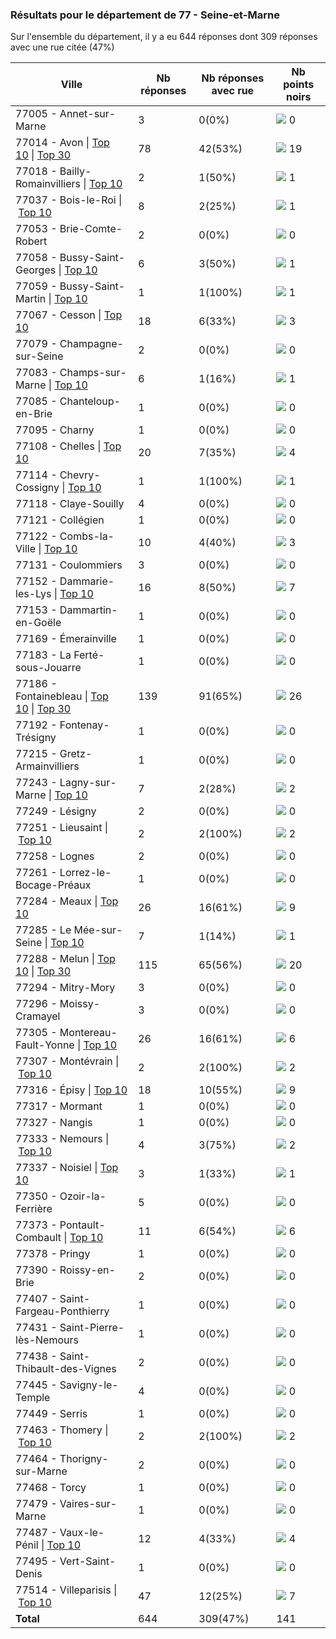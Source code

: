 ### Résultats pour le département de 77 - Seine-et-Marne

Sur l'ensemble du département, il y a eu 644 réponses dont 309 réponses avec une rue citée (47%)

| Ville | Nb réponses | Nb réponses avec rue | Nb points noirs |
|-------------|-------------|----------------------|-----------------|
|77005 - Annet-sur-Marne|3|0(0%)|<img src="../../img/bar_0.gif" />&nbsp;0|
|77014 - Avon&nbsp;&#124;&nbsp;<a href='77014 - Avon_top10.md'>Top 10</a>&nbsp;&#124;&nbsp;<a href='77014 - Avon_top19.md'>Top 30</a>|78|42(53%)|<img src="../../img/bar_13.gif" />&nbsp;19|
|77018 - Bailly-Romainvilliers&nbsp;&#124;&nbsp;<a href='77018 - Bailly-Romainvilliers_top1.md'>Top 10</a>|2|1(50%)|<img src="../../img/bar_0.gif" />&nbsp;1|
|77037 - Bois-le-Roi&nbsp;&#124;&nbsp;<a href='77037 - Bois-le-Roi_top1.md'>Top 10</a>|8|2(25%)|<img src="../../img/bar_0.gif" />&nbsp;1|
|77053 - Brie-Comte-Robert|2|0(0%)|<img src="../../img/bar_0.gif" />&nbsp;0|
|77058 - Bussy-Saint-Georges&nbsp;&#124;&nbsp;<a href='77058 - Bussy-Saint-Georges_top1.md'>Top 10</a>|6|3(50%)|<img src="../../img/bar_0.gif" />&nbsp;1|
|77059 - Bussy-Saint-Martin&nbsp;&#124;&nbsp;<a href='77059 - Bussy-Saint-Martin_top1.md'>Top 10</a>|1|1(100%)|<img src="../../img/bar_0.gif" />&nbsp;1|
|77067 - Cesson&nbsp;&#124;&nbsp;<a href='77067 - Cesson_top3.md'>Top 10</a>|18|6(33%)|<img src="../../img/bar_2.gif" />&nbsp;3|
|77079 - Champagne-sur-Seine|2|0(0%)|<img src="../../img/bar_0.gif" />&nbsp;0|
|77083 - Champs-sur-Marne&nbsp;&#124;&nbsp;<a href='77083 - Champs-sur-Marne_top1.md'>Top 10</a>|6|1(16%)|<img src="../../img/bar_0.gif" />&nbsp;1|
|77085 - Chanteloup-en-Brie|1|0(0%)|<img src="../../img/bar_0.gif" />&nbsp;0|
|77095 - Charny|1|0(0%)|<img src="../../img/bar_0.gif" />&nbsp;0|
|77108 - Chelles&nbsp;&#124;&nbsp;<a href='77108 - Chelles_top4.md'>Top 10</a>|20|7(35%)|<img src="../../img/bar_2.gif" />&nbsp;4|
|77114 - Chevry-Cossigny&nbsp;&#124;&nbsp;<a href='77114 - Chevry-Cossigny_top1.md'>Top 10</a>|1|1(100%)|<img src="../../img/bar_0.gif" />&nbsp;1|
|77118 - Claye-Souilly|4|0(0%)|<img src="../../img/bar_0.gif" />&nbsp;0|
|77121 - Collégien|1|0(0%)|<img src="../../img/bar_0.gif" />&nbsp;0|
|77122 - Combs-la-Ville&nbsp;&#124;&nbsp;<a href='77122 - Combs-la-Ville_top3.md'>Top 10</a>|10|4(40%)|<img src="../../img/bar_2.gif" />&nbsp;3|
|77131 - Coulommiers|3|0(0%)|<img src="../../img/bar_0.gif" />&nbsp;0|
|77152 - Dammarie-les-Lys&nbsp;&#124;&nbsp;<a href='77152 - Dammarie-les-Lys_top7.md'>Top 10</a>|16|8(50%)|<img src="../../img/bar_4.gif" />&nbsp;7|
|77153 - Dammartin-en-Goële|1|0(0%)|<img src="../../img/bar_0.gif" />&nbsp;0|
|77169 - Émerainville|1|0(0%)|<img src="../../img/bar_0.gif" />&nbsp;0|
|77183 - La Ferté-sous-Jouarre|1|0(0%)|<img src="../../img/bar_0.gif" />&nbsp;0|
|77186 - Fontainebleau&nbsp;&#124;&nbsp;<a href='77186 - Fontainebleau_top10.md'>Top 10</a>&nbsp;&#124;&nbsp;<a href='77186 - Fontainebleau_top26.md'>Top 30</a>|139|91(65%)|<img src="../../img/bar_18.gif" />&nbsp;26|
|77192 - Fontenay-Trésigny|1|0(0%)|<img src="../../img/bar_0.gif" />&nbsp;0|
|77215 - Gretz-Armainvilliers|1|0(0%)|<img src="../../img/bar_0.gif" />&nbsp;0|
|77243 - Lagny-sur-Marne&nbsp;&#124;&nbsp;<a href='77243 - Lagny-sur-Marne_top2.md'>Top 10</a>|7|2(28%)|<img src="../../img/bar_1.gif" />&nbsp;2|
|77249 - Lésigny|2|0(0%)|<img src="../../img/bar_0.gif" />&nbsp;0|
|77251 - Lieusaint&nbsp;&#124;&nbsp;<a href='77251 - Lieusaint_top2.md'>Top 10</a>|2|2(100%)|<img src="../../img/bar_1.gif" />&nbsp;2|
|77258 - Lognes|2|0(0%)|<img src="../../img/bar_0.gif" />&nbsp;0|
|77261 - Lorrez-le-Bocage-Préaux|1|0(0%)|<img src="../../img/bar_0.gif" />&nbsp;0|
|77284 - Meaux&nbsp;&#124;&nbsp;<a href='77284 - Meaux_top9.md'>Top 10</a>|26|16(61%)|<img src="../../img/bar_6.gif" />&nbsp;9|
|77285 - Le Mée-sur-Seine&nbsp;&#124;&nbsp;<a href='77285 - Le Mée-sur-Seine_top1.md'>Top 10</a>|7|1(14%)|<img src="../../img/bar_0.gif" />&nbsp;1|
|77288 - Melun&nbsp;&#124;&nbsp;<a href='77288 - Melun_top10.md'>Top 10</a>&nbsp;&#124;&nbsp;<a href='77288 - Melun_top20.md'>Top 30</a>|115|65(56%)|<img src="../../img/bar_14.gif" />&nbsp;20|
|77294 - Mitry-Mory|3|0(0%)|<img src="../../img/bar_0.gif" />&nbsp;0|
|77296 - Moissy-Cramayel|3|0(0%)|<img src="../../img/bar_0.gif" />&nbsp;0|
|77305 - Montereau-Fault-Yonne&nbsp;&#124;&nbsp;<a href='77305 - Montereau-Fault-Yonne_top6.md'>Top 10</a>|26|16(61%)|<img src="../../img/bar_4.gif" />&nbsp;6|
|77307 - Montévrain&nbsp;&#124;&nbsp;<a href='77307 - Montévrain_top2.md'>Top 10</a>|2|2(100%)|<img src="../../img/bar_1.gif" />&nbsp;2|
|77316 - Épisy&nbsp;&#124;&nbsp;<a href='77316 - Épisy_top9.md'>Top 10</a>|18|10(55%)|<img src="../../img/bar_6.gif" />&nbsp;9|
|77317 - Mormant|1|0(0%)|<img src="../../img/bar_0.gif" />&nbsp;0|
|77327 - Nangis|1|0(0%)|<img src="../../img/bar_0.gif" />&nbsp;0|
|77333 - Nemours&nbsp;&#124;&nbsp;<a href='77333 - Nemours_top2.md'>Top 10</a>|4|3(75%)|<img src="../../img/bar_1.gif" />&nbsp;2|
|77337 - Noisiel&nbsp;&#124;&nbsp;<a href='77337 - Noisiel_top1.md'>Top 10</a>|3|1(33%)|<img src="../../img/bar_0.gif" />&nbsp;1|
|77350 - Ozoir-la-Ferrière|5|0(0%)|<img src="../../img/bar_0.gif" />&nbsp;0|
|77373 - Pontault-Combault&nbsp;&#124;&nbsp;<a href='77373 - Pontault-Combault_top6.md'>Top 10</a>|11|6(54%)|<img src="../../img/bar_4.gif" />&nbsp;6|
|77378 - Pringy|1|0(0%)|<img src="../../img/bar_0.gif" />&nbsp;0|
|77390 - Roissy-en-Brie|2|0(0%)|<img src="../../img/bar_0.gif" />&nbsp;0|
|77407 - Saint-Fargeau-Ponthierry|1|0(0%)|<img src="../../img/bar_0.gif" />&nbsp;0|
|77431 - Saint-Pierre-lès-Nemours|1|0(0%)|<img src="../../img/bar_0.gif" />&nbsp;0|
|77438 - Saint-Thibault-des-Vignes|2|0(0%)|<img src="../../img/bar_0.gif" />&nbsp;0|
|77445 - Savigny-le-Temple|4|0(0%)|<img src="../../img/bar_0.gif" />&nbsp;0|
|77449 - Serris|1|0(0%)|<img src="../../img/bar_0.gif" />&nbsp;0|
|77463 - Thomery&nbsp;&#124;&nbsp;<a href='77463 - Thomery_top2.md'>Top 10</a>|2|2(100%)|<img src="../../img/bar_1.gif" />&nbsp;2|
|77464 - Thorigny-sur-Marne|2|0(0%)|<img src="../../img/bar_0.gif" />&nbsp;0|
|77468 - Torcy|1|0(0%)|<img src="../../img/bar_0.gif" />&nbsp;0|
|77479 - Vaires-sur-Marne|1|0(0%)|<img src="../../img/bar_0.gif" />&nbsp;0|
|77487 - Vaux-le-Pénil&nbsp;&#124;&nbsp;<a href='77487 - Vaux-le-Pénil_top4.md'>Top 10</a>|12|4(33%)|<img src="../../img/bar_2.gif" />&nbsp;4|
|77495 - Vert-Saint-Denis|1|0(0%)|<img src="../../img/bar_0.gif" />&nbsp;0|
|77514 - Villeparisis&nbsp;&#124;&nbsp;<a href='77514 - Villeparisis_top7.md'>Top 10</a>|47|12(25%)|<img src="../../img/bar_4.gif" />&nbsp;7|
| **Total** |644|309(47%)|141|
